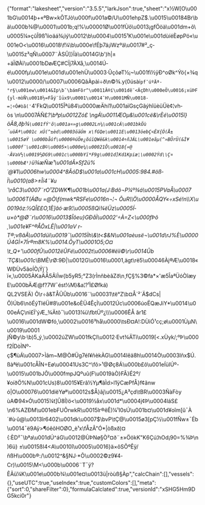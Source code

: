{"format":"lakesheet","version":"3.5.5","larkJson":true,"sheet":"x½W[O\u001bG\u0014þ+«ªBw×kÕTJò\u000f\u001a©/U\u001ehpZ$.\u0015\u00184Br\bà\u000b¾@\u0001\u001b;q!%\u00001Ø\u001fÙõ\u0013¡gfÖöà\u001dm+õ\u0005¼»çûÎ9ß¹ììoäá¾¡ìý\u0012\b\u0004\u0015¹K\u001e\u001dùíéÈøpPö«\u001eO<\u0016\u0018\f¼\b\u000e\fÉþ7ä¡ìWzºä\u0017#²_ç­\u0015z³qÑ\u0007¨ÀSÛ]}Ïà\u0014G\b')h|±+äÏØÀï\u0001bDøÆÇ#CÏj7ÀXå,\u0014Ú­é\u000fµ\u001e\u001d\u001ehÜ\u0003·ÛçõøT½¡~\u001fì½ÿÐ^oØk^Ýö{×¾q\u0012\u0000/\u0007\u0006QâÀpàì÷ð\n©¾.y(0úsài`pf¯úºÄª­°r§\u001ew\u0014&Ip\b¯\bámFôr^\u0011Â®í\u001dê¨<ÄçDh\u000eÖ\u0016¡xüÞF{yl·mòÑ\u0018½=Fåý¨îüx9\u0001\u0014¯H\u0001MÑ\u0018­=¦÷Ó#òã('`4'FkQ\u0015Îªü84\u0000æÄhí1\u001aïGsçGãýhîüèüÜè¢¦vh­òs \n\u0007ÁÑ£*?\bªp\u0012Zó£ \ngÁ\u0011ÆOµ&\u001cë&\rÈé\u0015î}õÃ8,ðþ¾`\u001fÝ'õ\u001a¤»g\u0002Ln¼\u001cÁ\u001bkÖù´uöÁª\u001c xÚ(^±èd\u0003öäÚm x\fGQe\u0011E\u0013öebÇ<ÊX{Ó(Å±\u0015øÝ \u000båúf\u0006®úÖe¿õúïQWë&k\u0014÷ñJÁL\u001eãµ(^»BÛrÜ(&Ì¥\u000f¨\u001cB©\u0005×\u000e¼\u00021Ô\u0018{»@·ÂVaV½\u0019½DG9\u001c\u000bYï*F9g\u001d]Kd1Kpiæ¦\u0002Ýd\\Ç¤\u000bÆ¹)`ü¾æÑæ¹\u001dÂ»Sf2ü%´@¥1\u0006hw\u0004^8ÃóD$\u001a\u001cH\u0005:984.#öß­Ï\u0010(a8>±Îí4¨¥u´\råC3\u0007¨rO¹ZDWK¶\u001b\u001a(J:Bdõ¬P¼º¾á\u0015PVaÅ\u0007\u0006T(ÁØu =@Ò\f(mwk*RSFe\u0016n¬¦¬ ÕuR\\Ö\u0000ÅQY«÷xSé!n\\X\u0019ôz:½QÎ££O,1È]âó·æ9¦\u0005ßQì¾ëÜz\u0005Í­u×ò*@Ø¨r\u0016\u0013$Îôeu}GÐåÌ\u0002'÷À=Z<\u000fÞõ ¸\u001e¥F^®ÅÕxLÊ|\u001a­V r-T®;vßâÃ\u001düi\u0019¯\u0015Ìh\\&\t<$&N\u001aèusë¬\u001d\rJ%È\u0000Ú4GÌ×7Ír®m8K%\u0014.ÕyT\u0001O5;O¤\t_Q+'\u000fÛ\u0012ëÛFé\u0002t\u0006#ëìì©\r\u0014Ûb´TÇ&\u001c*\\BMÊ\rØ:9Ð|\u0012G\u0016\u0001,ägt\rë5\u00046Àj®Æ\u0018«WÐÙv5ãoÍÒ¡Ýj´}ï«,\u0005ÀKaÄÅ5ÃïÌw{b5yR5;°Z3(rÌnñbèâZð\n¸fÇ§%3©fa*×'æ5ÎaªÜóÒîæyE\u000bÄÆ@f?7W¯ést½M}&a¦?¹Ì£Øfká)QL2VSEÄ) Õ\r÷â&TÅÛÛb\u0016¨\u00031\të°Z\b¤Å`²´Ä$dCs|Õ)Úb6\nöÉýTléÜ#8\u001e&oÈÜ4ÊçÌ\u0012Úc\u0006úoËQæJiY*\u0014\u000eÁÇ\nï£Ï'ýÆ_¾Ätõ¯\u0013¼ü\fbtÜº¿\\\u0006ÊÅ âr1£\u0016\u001dW©fó,\u0002\u0016³hå\u0000\tsÐ¤A!:DÙiÓ¹cç;ø\u0001ÙµN\u0019\u0001 jÑ©y\b·\b)5_ý¸\u0002úZW\u001fkÇI\u0012·Evt¾ÄTì\u0019[<.xÙyk/;ºÞ\u000f2ÍDòÌNº-ç$¶ùÁ\u0007>Ìãm~M@Ò#Üg7éI¥ñèkÀG\u0014Iêä8h\u0014Ò\u0003Iñx$Ú.ßàªè\u001cÅÎN÷Eø\u00041Us3C^\fô>¹@Øç8Á\u000b£ô\u001eÍüIÚº-\u0015\u001bJ­Ô\u000fmpJQºuû(F\u0019àÒ}FÂ}É2º/¥oíðÖ%N\u001cUs)8\u0015¥Erâ½Yµ¶ãÌd>l1ÿCæPfÅ}f¢ãnw ó|O\u00076\u001diëYøª\u00012s$Å}ãj\u0015¿A³çd\tBR\u0003ÑàFòyùA©94»Ó\u0015¼t]Û8Í)ö<\u0019½åx\u001d*\u0004j¢­Þ\u0004láS£\n6%AZÐM\u001ebFUÔrwkR\u0015lr®êÊ)¼¹I0sÚ\u001b¤\u001d¥oîm[û¯À´#ù·û@\u0013îr6402\u001dk\u0007$\bvP\tÇ@\u0015ø3[pÇ½\u001fÑw±¯Éb\u0014¯ë9Aÿ>¶óêõHOØO_è¹x\fÅzÂ\"Ó*|òßxð)¤{:ÈD²¯\bªa\u001dÚ^áG\u0012@ÙÞNø§Ò²¤ð¨±»ÖökK\"K6Çú¦hOd¡90=%¾Þ\n)6ü} ±\u0015ßI4<A\u0010î\u0005\u0016}ä×ôSÔºÊÿ/ ñßH\u000b®:/\u0012^&§NJ·*Õ\u0002©z9¥4­Cr)\u0015\\M<\u000b\u0006¨T¯ÿ?ÊÃü¼K\u001e\u000b¾\u001e¤\u0013ü|ròùß§Àp","calcChain":[],"vessels":{},"useUTC":true,"useIndex":true,"customColors":[],"meta":{"sort":0,"shareFilter":0},"formulaCalclated":true,"versionId":"xSHG5Hm9DG5kci0r"}